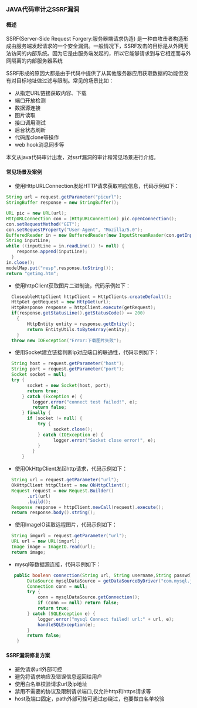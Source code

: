 ### JAVA代码审计之SSRF漏洞

#### 概述
SSRF(Server-Side Request Forgery:服务器端请求伪造) 是一种由攻击者构造形成由服务端发起请求的一个安全漏洞。一般情况下，SSRF攻击的目标是从外网无法访问的内部系统。因为它是由服务端发起的，所以它能够请求到与它相连而与外网隔离的内部服务器系统

SSRF形成的原因大都是由于代码中提供了从其他服务器应用获取数据的功能但没有对目标地址做过滤与限制。常见的场景比如：
* 从指定URL链接获取内容、下载
* 端口开放检测
* 数据源连接
* 图片读取
* 接口调用测试
* 后台状态刷新
* 代码库clone等操作
* web hook消息同步等

本文从java代码审计出发，对ssrf漏洞的审计和常见场景进行介绍。

#### 常见场景及案例

* 使用HttpURLConnection发起HTTP请求获取响应信息，代码示例如下：
``` java
String url = request.getParameter("picurl");
StringBuffer response = new StringBuffer();

URL pic = new URL(url);
HttpURLConnection con = (HttpURLConnection) pic.openConnection();
con.setRequestMethod("GET");
con.setRequestProperty("User-Agent", "Mozilla/5.0");
BufferedReader in = new BufferedReader(new InputStreamReader(con.getInputStream()));
String inputLine;
while ((inputLine = in.readLine()) != null) {
	response.append(inputLine);
  }
in.close();
modelMap.put("resp",response.toString());
return "getimg.htm";
```
* 使用httpClient获取图片二进制流，代码示例如下：
``` java
  CloseableHttpClient httpClient = HttpClients.createDefault();
  HttpGet getRequest = new HttpGet(url);
  HttpResponse response = httpClient.execute(getRequest);
  if(response.getStatusLine().getStatusCode() == 200)
    {
        HttpEntity entity = response.getEntity();
        return EntityUtils.toByteArray(entity);
    }
  throw new IOException("Error:下载图片失败");
```

* 使用Socket建立链接判断ip对应端口的联通性，代码示例如下：
``` java
  String host = request.getParameter("host");
  String port = request.getParameter("port");
  Socket socket = null;
  try {
        socket = new Socket(host, port);
        return true;
      } catch (Exception e) {
          logger.error("connect test failed!", e);
          return false;
      } finally {
        if (socket != null) {
            try {
                  socket.close();
            } catch (IOException e) {
                  logger.error("Socket close error!", e);
            }
          }
      }
```
* 使用OkHttpClient发起http请求，代码示例如下：
``` java
  String url = request.getParameter("url");
  OkHttpClient httpClient = new OkHttpClient();
  Request request = new Request.Builder()
        .url(url)
        .build();
  Response response = httpClient.newCall(request).execute();
  return response.body().string(); 
```
* 使用ImageIO读取远程图片，代码示例如下：
``` java
  String imgurl = request.getParameter("url");
  URL url = new URL(imgurl);
  Image image = ImageIO.read(url);
  return image; 
```
* mysql等数据源连接，代码示例如下：
``` java
   public boolean connection(String url, String username,String passwd) {
        DataSource mysqlDataSource = getDataSourceByDriver("com.mysql.jdbc.Driver", username, passwd, url);
        Connection conn = null;
        try {
            conn = mysqlDataSource.getConnection();
            if (conn == null) return false;
            return true;
        } catch (SQLException e) {
            logger.error("mysql Connect failed! url:" + url, e);
            handleSQLException(e);
        } 
        return false;
    }
```
#### SSRF漏洞修复方案
* 避免请求url外部可控
* 避免将请求响应及错误信息返回给用户
* 使用白名单校验请求url及ip地址
* 禁用不需要的协议及限制请求端口,仅允许http和https请求等
* host及端口固定，path外部可控可通过@绕过，也要做白名单校验
